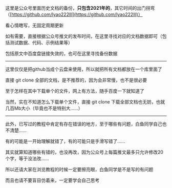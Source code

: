 这里是公众号里面历史文档的备份，**只包含2021年的**，其它时间的出门拐弯（[https://github.com/lyao222lll](https://github.com/lyao222lll)）

看心情瞎写，无固定周期更新

如有需要，直接根据公众号推文的发布时间，在这里寻找对应的文档数据即可（包括测试数据、代码、示例结果等）

包括原文中百度盘链接失效的，也可在这里寻找备份数据


-------------------


这里仅仅是把github当成个云盘来使用，所以就把所有文档都放在一个库里面了

直接 git clone 全部的文档，是不推荐的，因为会非常慢，也不是很必要

至于怎样在其中下载单个的文件，网上有方法，随手百度一下就知道了

当然，实在不知道怎么下载单个文件，直接 git clone 下载全部文档也无妨，也就几百Mb大小（毕竟也不是特别大......）


-------------------


此外，已写过的教程中肯定有存在错误的地方，至于哪些有问题，白鱼同学自己也不清楚......

有的可能是一开始理解就错了，有的可能只是手滑写错了......

其实就算知道哪些有错的，也没再改，因为公众号上每篇推文最多只允许修改20个字，等于没法改......

所以还请大家在浏览教程的时候一定要擦亮眼，白鱼同学是不是写的有问题

而且也请不要盲目仿着来，一定要学会自己思考
